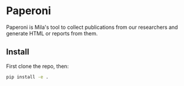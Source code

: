 
# Paperoni

Paperoni is Mila's tool to collect publications from our researchers and generate HTML or reports from them.


## Install

First clone the repo, then:

```bash
pip install -e .
```

